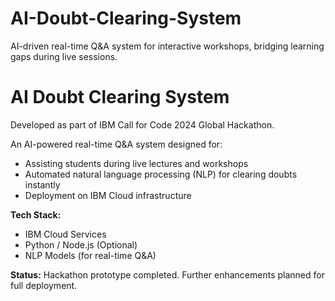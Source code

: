 # AI-Doubt-Clearing-System
AI-driven real-time Q&amp;A system for interactive workshops, bridging learning gaps during live sessions.

# AI Doubt Clearing System

Developed as part of IBM Call for Code 2024 Global Hackathon.

An AI-powered real-time Q&A system designed for:

- Assisting students during live lectures and workshops
- Automated natural language processing (NLP) for clearing doubts instantly
- Deployment on IBM Cloud infrastructure

**Tech Stack:**  
- IBM Cloud Services  
- Python / Node.js (Optional)  
- NLP Models (for real-time Q&A)

**Status:** Hackathon prototype completed. Further enhancements planned for full deployment.
